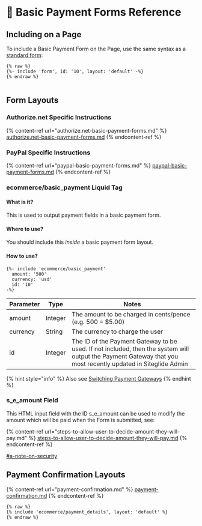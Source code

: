 # 👀 Basic Payment Forms Reference

## Including on a Page

To include a Basic Payment Form on the Page, use the same syntax as a [standard form](../../../forms/reference-forms/forms-reference.md):

```liquid
{% raw %}
{%- include 'form', id: '10', layout: 'default' -%}
{% endraw %}


```

## Form Layouts

### Authorize.net Specific Instructions

{% content-ref url="authorize.net-basic-payment-forms.md" %}
[authorize.net-basic-payment-forms.md](authorize.net-basic-payment-forms.md)
{% endcontent-ref %}

### PayPal Specific Instructions

{% content-ref url="paypal-basic-payment-forms.md" %}
[paypal-basic-payment-forms.md](paypal-basic-payment-forms.md)
{% endcontent-ref %}

### ecommerce/basic\_payment Liquid Tag

#### What is it?

This is used to output payment fields in a basic payment form.

#### Where to use?

You should include this _inside_ a basic payment form layout.

#### How to use?

```liquid
{%- include 'ecommerce/basic_payment'
  amount: '500'
  currency: 'usd'
  id: '10'
-%}
```

| Parameter | Type    | Notes                                                                                                                                                        |
| --------- | ------- | ------------------------------------------------------------------------------------------------------------------------------------------------------------ |
| amount    | Integer | The amount to be charged in cents/pence (e.g. 500 = $5.00)                                                                                                   |
| currency  | String  | The currency to charge the user                                                                                                                              |
| id        | Integer | The ID of the Payment Gateway to be used. If not included, then the system will output the Payment Gateway that you most recently updated in Siteglide Admin |

{% hint style="info" %}
Also see [Switching Payment Gateways](../introduction-1/switching-gateway.md)
{% endhint %}

### s\_e\_amount Field

This HTML input field with the ID s\_e\_amount can be used to modify the amount which will be paid when the Form is submitted, see:

{% content-ref url="steps-to-allow-user-to-decide-amount-they-will-pay.md" %}
[steps-to-allow-user-to-decide-amount-they-will-pay.md](steps-to-allow-user-to-decide-amount-they-will-pay.md)
{% endcontent-ref %}

[#a-note-on-security](../../get-started-ecommerce/basic-payment-forms/basic-payments.md#a-note-on-security "mention")

## Payment Confirmation Layouts

{% content-ref url="payment-confirmation.md" %}
[payment-confirmation.md](payment-confirmation.md)
{% endcontent-ref %}

```
{% raw %}
{% include 'ecommerce/payment_details', layout: 'default' %}
{% endraw %}
```
